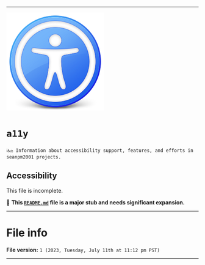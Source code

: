 
***

<img src="/accessibility_icon1.png" alt="A11Y" width="256" height="256">

#  `a11y`

`ℹ️♿️⚖️ Information about accessibility support, features, and efforts in seanpm2001 projects.`

## Accessibility

This file is incomplete.

🌱️ **This [`README.md`](/README.md) file is a major stub and needs significant expansion.**

***

# File info

**File version:** `1 (2023, Tuesday, July 11th at 11:12 pm PST)`

***
